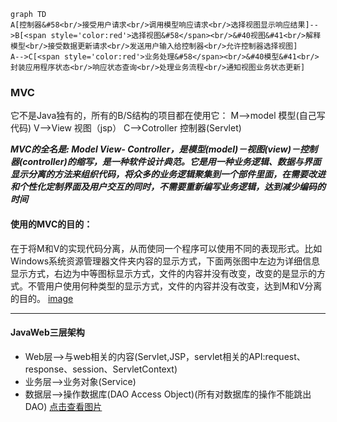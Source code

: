 
```
graph TD
A[控制器&#58<br/>接受用户请求<br/>调用模型响应请求<br/>选择视图显示响应结果]-->B[<span style='color:red'>选择视图&#58</span><br/>&#40视图&#41<br/>解释模型<br/>接受数据更新请求<br/>发送用户输入给控制器<br/>允许控制器选择视图]
A-->C[<span style='color:red'>业务处理&#58</span><br/>&#40模型&#41<br/>封装应用程序状态<br/>响应状态查询<br/>处理业务流程<br/>通知视图业务状态更新]
```
### MVC
它不是Java独有的，所有的B/S结构的项目都在使用它：
M-->model 模型(自己写代码)
V-->View 视图（jsp）
C-->Cotroller 控制器(Servlet)

***MVC的全名是: Model View- Controller，是模型(model)－视图(view)－控制器(controller)的缩写，是一种软件设计典范。它是用一种业务逻辑、数据与界面显示分离的方法来组织代码，将众多的业务逻辑聚集到一个部件里面，在需要改进和个性化定制界面及用户交互的同时，不需要重新编写业务逻辑，达到减少编码的时间***
#### 使用的MVC的目的：
在于将M和V的实现代码分离，从而使同一个程序可以使用不同的表现形式。比如Windows系统资源管理器文件夹内容的显示方式，下面两张图中左边为详细信息显示方式，右边为中等图标显示方式，文件的内容并没有改变，改变的是显示的方式。不管用户使用何种类型的显示方式，文件的内容并没有改变，达到M和V分离的目的。 
[image](http://note.youdao.com/noteshare?id=2bbfad88ebb0073a644ad237bee2cf8d&sub=203534CFB9314810BAD1693F08181BEE)
****
#### JavaWeb三层架构
- Web层-->与web相关的内容(Servlet,JSP，servlet相关的API:request、response、session、ServletContext)
- 业务层-->业务对象(Service)
- 数据层-->操作数据库(DAO Access Object)(所有对数据库的操作不能跳出DAO)
[点击查看图片](http://note.youdao.com/noteshare?id=521a052d56ff447f33660c3a880ac9b4&sub=141C13D40475433E8070EE8940A573A2)